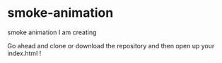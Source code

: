 # smoke-animation
smoke animation I am creating

Go ahead and clone or download the repository and then open up your index.html !
